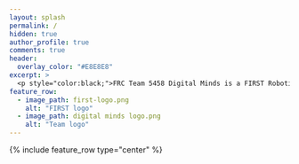 ```yaml
---
layout: splash
permalink: /
hidden: true
author_profile: true
comments: true
header:
  overlay_color: "#E8E8E8"
excerpt: >
  <p style="color:black;">FRC Team 5458 Digital Minds is a FIRST Robotics team founded on August 26, 2014 when the Davis High School’s FIRST Robotics team, 1678 Citrus Circuits introduced their passion for robotics to the Woodland High School and Pioneer High School students. Our goal is to provide students with hands-on experience in STEM and serve as a productive learning environment that fosters collaborative skills in engineering and management. </p> <br />
feature_row:
  - image_path: first-logo.png
    alt: "FIRST logo"
  - image_path: digital minds logo.png
    alt: "Team logo"
---
```

{% include feature_row type="center" %}
